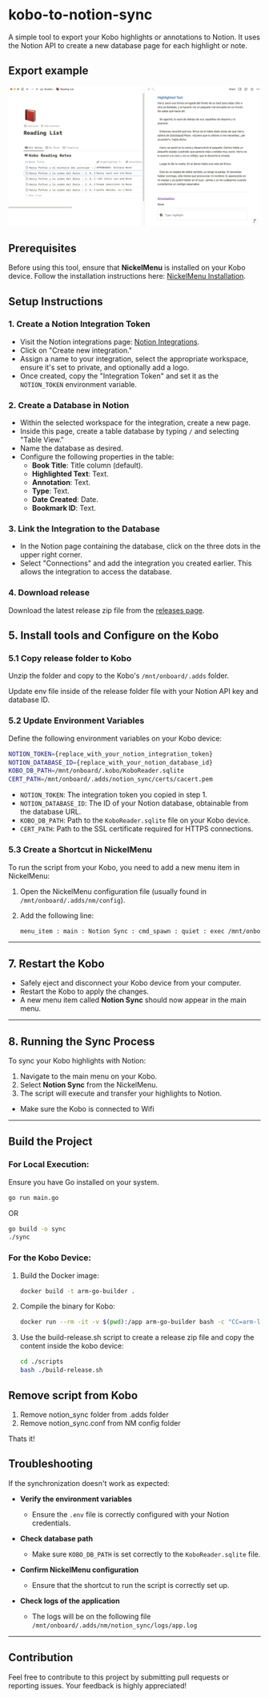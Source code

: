 # kobo-to-notion-sync

A simple tool to export your Kobo highlights or annotations to Notion. It uses the Notion API to create a new database page for each highlight or note.

## Export example

![Table view with page details](https://github.com/ldtorres/kobo-to-notion/blob/main/images/notion-table-view.png)

## Prerequisites

Before using this tool, ensure that **NickelMenu** is installed on your Kobo device. Follow the installation instructions here: [NickelMenu Installation](https://pgaskin.net/NickelMenu/).

## Setup Instructions

### 1. Create a Notion Integration Token

- Visit the Notion integrations page: [Notion Integrations](https://www.notion.so/profile/integrations).
- Click on "Create new integration."
- Assign a name to your integration, select the appropriate workspace, ensure it's set to private, and optionally add a logo.
- Once created, copy the "Integration Token" and set it as the `NOTION_TOKEN` environment variable.

### 2. Create a Database in Notion

- Within the selected workspace for the integration, create a new page.
- Inside this page, create a table database by typing `/` and selecting "Table View."
- Name the database as desired.
- Configure the following properties in the table:
  - **Book Title**: Title column (default).
  - **Highlighted Text**: Text.
  - **Annotation**: Text.
  - **Type**: Text.
  - **Date Created**: Date.
  - **Bookmark ID**: Text.

### 3. Link the Integration to the Database

- In the Notion page containing the database, click on the three dots in the upper right corner.
- Select "Connections" and add the integration you created earlier. This allows the integration to access the database.

### 4. Download release

Download the latest release zip file from the [releases page](https://github.com/LDTorres/kobo-to-notion/releases).

## 5. Install tools and Configure on the Kobo

### 5.1 Copy release folder to Kobo

Unzip the folder and copy to the Kobo's `/mnt/onboard/.adds` folder.

Update env file inside of the release folder file with your Notion API key and database ID.

### 5.2 Update Environment Variables

Define the following environment variables on your Kobo device:

```sh
NOTION_TOKEN={replace_with_your_notion_integration_token}
NOTION_DATABASE_ID={replace_with_your_notion_database_id}
KOBO_DB_PATH=/mnt/onboard/.kobo/KoboReader.sqlite
CERT_PATH=/mnt/onboard/.adds/notion_sync/certs/cacert.pem
```

- `NOTION_TOKEN`: The integration token you copied in step 1.
- `NOTION_DATABASE_ID`: The ID of your Notion database, obtainable from the database URL.
- `KOBO_DB_PATH`: Path to the `KoboReader.sqlite` file on your Kobo device.
- `CERT_PATH`: Path to the SSL certificate required for HTTPS connections.

### 5.3 Create a Shortcut in NickelMenu

To run the script from your Kobo, you need to add a new menu item in NickelMenu:

1. Open the NickelMenu configuration file (usually found in `/mnt/onboard/.adds/nm/config`).
2. Add the following line:

   ```sh
   menu_item : main : Notion Sync : cmd_spawn : quiet : exec /mnt/onboard/.adds/notion_sync/start.sh

---

## 7. Restart the Kobo

- Safely eject and disconnect your Kobo device from your computer.
- Restart the Kobo to apply the changes.
- A new menu item called **Notion Sync** should now appear in the main menu.

---

## 8. Running the Sync Process

To sync your Kobo highlights with Notion:

1. Navigate to the main menu on your Kobo.
2. Select **Notion Sync** from the NickelMenu.
3. The script will execute and transfer your highlights to Notion.

- Make sure the Kobo is connected to Wifi

---

## Build the Project

### For Local Execution:

Ensure you have Go installed on your system.


```sh
go run main.go
```

OR

```sh
go build -o sync
./sync
```

### For the Kobo Device:

1. Build the Docker image:

   ```sh
   docker build -t arm-go-builder .
   ```

2. Compile the binary for Kobo:

   ```sh
   docker run --rm -it -v $(pwd):/app arm-go-builder bash -c "CC=arm-linux-gnueabi-gcc CGO_ENABLED=1 GOOS=linux GOARCH=arm GOARM=7 go build -trimpath -ldflags '-extldflags -static' -o sync.arm"
   ```

3. Use the build-release.sh script to create a release zip file and copy the content inside the kobo device:

   ```sh
   cd ./scripts
   bash ./build-release.sh
   ```

## Remove script from Kobo

1. Remove notion_sync folder from .adds folder 
2. Remove notion_sync.conf from NM config folder

Thats it!

## Troubleshooting

If the synchronization doesn't work as expected:

- **Verify the environment variables**  
  - Ensure the `.env` file is correctly configured with your Notion credentials.

- **Check database path**  
  - Make sure `KOBO_DB_PATH` is set correctly to the `KoboReader.sqlite` file.

- **Confirm NickelMenu configuration**  
  - Ensure that the shortcut to run the script is correctly set up.

- **Check logs of the application**  
  - The logs will be on the following file `/mnt/onboard/.adds/nm/notion_sync/logs/app.log`

---

## Contribution

Feel free to contribute to this project by submitting pull requests or reporting issues. Your feedback is highly appreciated!
